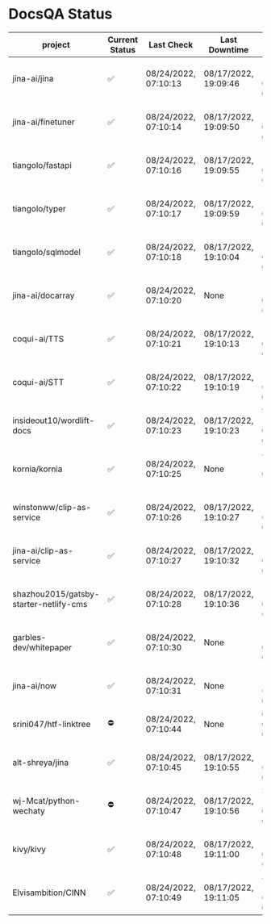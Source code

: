 # DocsQA Status

|               project                |Current Status|     Last Check     |   Last Downtime    |               % Uptime                |
|--------------------------------------|--------------|--------------------|--------------------|---------------------------------------|
|jina-ai/jina                          |✅            |08/24/2022, 07:10:13|08/17/2022, 19:09:46|267351.613 (since 08/15/2022, 07:09:42)|
|jina-ai/finetuner                     |✅            |08/24/2022, 07:10:14|08/17/2022, 19:09:50|198912.500 (since 08/15/2022, 07:09:42)|
|tiangolo/fastapi                      |✅            |08/24/2022, 07:10:16|08/17/2022, 19:09:55|192896.970 (since 08/15/2022, 07:09:42)|
|tiangolo/typer                        |✅            |08/24/2022, 07:10:17|08/17/2022, 19:09:59|225080.000 (since 08/15/2022, 07:09:42)|
|tiangolo/sqlmodel                     |✅            |08/24/2022, 07:10:18|08/17/2022, 19:10:04|230263.889 (since 08/15/2022, 07:09:42)|
|jina-ai/docarray                      |✅            |08/24/2022, 07:10:20|None                |100.000 (since 08/24/2022, 01:39:12)   |
|coqui-ai/TTS                          |✅            |08/24/2022, 07:10:21|08/17/2022, 19:10:13|212551.282 (since 08/15/2022, 07:09:42)|
|coqui-ai/STT                          |✅            |08/24/2022, 07:10:22|08/17/2022, 19:10:19|159152.500 (since 08/15/2022, 07:09:42)|
|insideout10/wordlift-docs             |✅            |08/24/2022, 07:10:23|08/17/2022, 19:10:23|95970.732 (since 08/15/2022, 07:09:42) |
|kornia/kornia                         |✅            |08/24/2022, 07:10:25|None                |44.407 (since 08/23/2022, 16:11:04)    |
|winstonww/clip-as-service             |✅            |08/24/2022, 07:10:26|08/17/2022, 19:10:27|148058.140 (since 08/15/2022, 07:09:42)|
|jina-ai/clip-as-service               |✅            |08/24/2022, 07:10:27|08/17/2022, 19:10:32|184240.000 (since 08/15/2022, 07:09:42)|
|shazhou2015/gatsby-starter-netlify-cms|✅            |08/24/2022, 07:10:28|08/17/2022, 19:10:36|138406.522 (since 08/15/2022, 07:09:42)|
|garbles-dev/whitepaper                |✅            |08/24/2022, 07:10:30|None                |75.620 (since 08/24/2022, 01:39:12)    |
|jina-ai/now                           |✅            |08/24/2022, 07:10:31|None                |100.000 (since 08/24/2022, 01:39:12)   |
|srini047/htf-linktree                 |⛔️           |08/24/2022, 07:10:44|None                |0.000 (since 08/24/2022, 01:39:12)     |
|alt-shreya/jina                       |✅            |08/24/2022, 07:10:45|08/17/2022, 19:10:55|124161.905 (since 08/15/2022, 07:09:42)|
|wj-Mcat/python-wechaty                |⛔️           |08/24/2022, 07:10:47|08/17/2022, 19:10:56|32259.375 (since 08/15/2022, 07:09:42) |
|kivy/kivy                             |✅            |08/24/2022, 07:10:48|08/17/2022, 19:11:00|120346.154 (since 08/15/2022, 07:09:42)|
|Elvisambition/CINN                    |✅            |08/24/2022, 07:10:49|08/17/2022, 19:11:05|88035.821 (since 08/15/2022, 07:09:42) |
